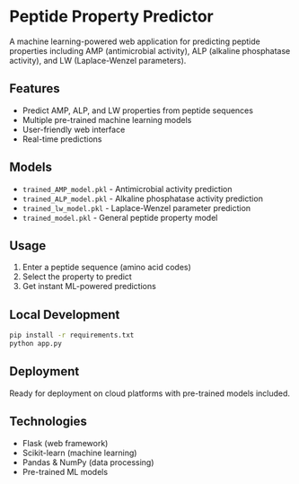 # Peptide Property Predictor

A machine learning-powered web application for predicting peptide properties including AMP (antimicrobial activity), ALP (alkaline phosphatase activity), and LW (Laplace-Wenzel parameters).

## Features
- Predict AMP, ALP, and LW properties from peptide sequences
- Multiple pre-trained machine learning models
- User-friendly web interface
- Real-time predictions

## Models
- `trained_AMP_model.pkl` - Antimicrobial activity prediction
- `trained_ALP_model.pkl` - Alkaline phosphatase activity prediction  
- `trained_lw_model.pkl` - Laplace-Wenzel parameter prediction
- `trained_model.pkl` - General peptide property model

## Usage
1. Enter a peptide sequence (amino acid codes)
2. Select the property to predict
3. Get instant ML-powered predictions

## Local Development
```bash
pip install -r requirements.txt
python app.py
```

## Deployment
Ready for deployment on cloud platforms with pre-trained models included.

## Technologies
- Flask (web framework)
- Scikit-learn (machine learning)
- Pandas & NumPy (data processing)
- Pre-trained ML models
